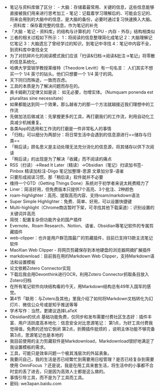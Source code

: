 - 笔记与资料库做了区分： - 大脑：存储着最常用、关键的信息，这些信息能够直接被我们用来进行思考加工 - 笔记：记载着学习理解后的、可能会忘记的、将来会用到的大脑中的信息，是大脑的备份，必要时通过复习快速换入大脑。 - 资料库：保存着完整的信息，作为笔记的补充
- 「大脑 - 笔记 - 资料库」的结构与计算机的「CPU - 内存 - 外存」结构相类似
- 三者的相关过程如下所示： 1：将阅读的信息整理简化成笔记 2：大脑理解记忆笔记 3：大脑遗忘了曾经学过的知识，到笔记中寻找 4：笔记中内容不全，到资料库中查找全文
- 为了对抗碎片化的阅读模式我们应该「扫读&归档→阅读&批注→笔记」将零散的信息系统化。
- 哈佛大学营销学教授莱维特（Theodore Levitt）有一句名言： 人们其实不想买一个 1/4 英寸的钻头。他们只想要一个 1/4 英寸的洞。
- 天下同归而殊途，一致而百虑。
- 工具的本质是为了解决问题而存在的。
- 奥卡姆剃刀定律又如是说： 如无必要，勿增实体。（Numquam ponenda est pluralitas sine necessitate）
- 如果都能达到同一个效果，那么越省力的那一个方法就越接近我们理想中的工作流
- 先做加法后做减法：先掌握更多的工具，再打磨我们的工作流，利用自动化工具减少机械重复。
- 各类App的选用和工作流的打磨是一件非常私人的事情
- 「归档」可以细分为两部分：将日常生活中会遇到的信息源进行==储存与归类==
- 「稍后读」顾名思义是主动处理无法充分消化的信息源，将其储存以供下次阅读
- 「稍后读」的出现是为了解决「收藏」而不阅读的痛点
- RSS（扫读）→Read It Later（精读）→Obsidian（笔记）扫读加书签-Pinbox 精读加标注-Diigo 笔记加整理-思源 文章加分享-语雀
- 只要形成阅读习惯，那「稍后读」软件就并不必要
- 维持一个GTD（Getting Things Done）系统对于初学者来说太耗费精力了
- Liner：简洁好用，但免费版本只提供7个高亮、3个批注、2种颜色
- roam-highlighter：高亮、提取高亮内容、支持roam/markdown语法
- Super Simple Highlighter：免费、简单、好用，可以设置快捷键
- Multi-highlight（Chrome商店暂时下架，可寻找其他下载渠道）：识别设置的关键词并高亮
- 简悦：配置复杂但功能齐全的国产插件
- Evernote、Roam Research、Notion、语雀、Obsidian等笔记软件的专属剪藏插件
- web-clipper：也许是用户群范围最广的剪藏插件，目前已支持13款主流笔记软件
- MaoXian Web Clipper - 将网页剪藏保存到本地硬盘的浏览器网摘扩展插件
- markdownload：目前我在用的Markdown Web Clipper，支持Markdown语法和设置模板
- 论文依赖Zotero Connector实现
- 下载后我会用Devonthink进行OCR，利用Zotero Connector抓取条目放入Zotero归档
- 在所有笔记软件向块结构看的今天，用Markdown结构总有49年入国军的感觉。
- 第4节「联用：与Zotero及其他」里我介绍了如何将Markdown文档转化为幻灯片、微信公众号或是知乎推送等等
- 学术写作：当然，更建议选择LaTeX
- Obsidian的优点 基础功能免费，仅同步和发布需要付费社区生态好：插件丰富、用户活跃度高本地化：信息安全对比思源笔记： 第1点，为好工具付费我觉得值，免费的还怕它倒闭 第2点，折腾插件挺烦的 ，说明主体功能不够完备 第3点，思源笔记也是本地的
- 我目前使用的主力剪藏软件是Markdownload，Markdownload很好地满足了我设置模板的需求。
- 工具，可能只是效率问题一个极其浅层次的外延表象。
- 我要问自己，我的生活是否已经繁忙到需要用日程管理？是否已经复杂到需要使用 OmniFocus ？还是说，我是在用工具来套生活，将生活中的小事都不合时宜的丢了进去，只是因为高效人士都是这么做的。
- 事情引导工具，而不是为了工具而工具。
- 密码: we3a​pan.baidu.com